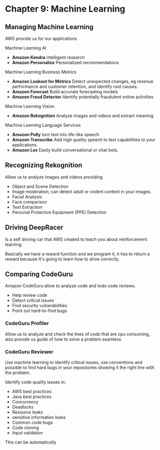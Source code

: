 # Chapter 9: Machine Learning

## Managing Machine Learning

AWS provide us for our applications

Machine Learning AI

- **Amazon Kendra** intelligent research
- **Amazon Personalize** Personalized recommendations 

Machine Learning Business Metrics

- **Amazon Lookout for Metrics** Detect unexpected changes, eg revenue performance and customer retention, and identify root causes.
- **Amazon Forecast** Build accurate forecasting models
- **Amazon Fraud Detector** Identify potentially fraudulent online activities

Machine Learning Vision

- **Amazon Rekognition** Analyze images and videos and extract meaning

Machine Learning Language Services

- **Amazon Polly** turn text into life-like speech
- **Amazon Transcribe** Add high quality speech to text capabilities to your applications.
- **Amazon Lex** Easily build conversational or chat bots.


## Recognizing Rekognition

Allow us to analyze images and videos providing.

- Object and Scene Detection
- Image moderation, can detect adult or violent content in your images.
- Facial Analysis 
- Face comparison
- Text Extraction
- Personal Protective Equipment (PPE) Detection


## Driving DeepRacer

Is a self driving car that AWS created to teach you about reinforcement learning.

Basically we have a reward function and we program it, it has to return a reward because It's going to learn how to drive correctly.

## Comparing CodeGuru

Amazon CodeGuru allow to analyze code and todo code reviews.

- Help review code
- Detect critical issues
- Find security vulnerabilities
- Point out hard-to-find bugs

### CodeGuru Profiler

Allow us to analyze and check the lines of code that are cpu consuming, also provide us guide of how to solve a problem seamless.

### CodeGuru Reviewer

Use machine learning to identify critical issues, use conventions and possible to find hard bugs in your repositories showing it the right line with the problem.

Identify code quality issues in:

- AWS best practices
- Java best practices
- Concurrency
- Deadlocks
- Resource leaks
- sensitive information leaks
- Common code bugs
- Code cloning
- Input validation

This can be automatically